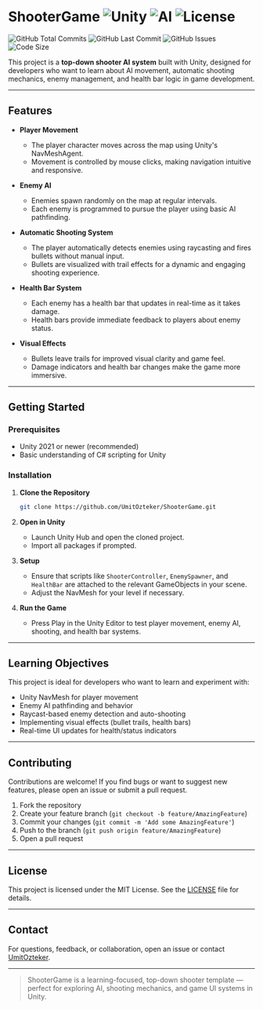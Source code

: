 # ShooterGame ![Unity](https://img.shields.io/badge/Engine-Unity-blue) ![AI](https://img.shields.io/badge/AI-Enabled-green) ![License](https://img.shields.io/github/license/UmitOzteker/ShooterGame)

 ![GitHub Total Commits](https://img.shields.io/github/commit-activity/t/UmitOzteker/Labyrinth_Game_Project) 
  ![GitHub Last Commit](https://img.shields.io/github/last-commit/UmitOzteker/Labyrinth_Game_Project) 
  ![GitHub Issues](https://img.shields.io/github/issues/UmitOzteker/Labyrinth_Game_Project) 
  ![Code Size](https://img.shields.io/github/languages/code-size/UmitOzteker/C_Projects)

This project is a **top-down shooter AI system** built with Unity, designed for developers who want to learn about AI movement, automatic shooting mechanics, enemy management, and health bar logic in game development.

---

## Features

- **Player Movement**
  - The player character moves across the map using Unity's NavMeshAgent.
  - Movement is controlled by mouse clicks, making navigation intuitive and responsive.

- **Enemy AI**
  - Enemies spawn randomly on the map at regular intervals.
  - Each enemy is programmed to pursue the player using basic AI pathfinding.

- **Automatic Shooting System**
  - The player automatically detects enemies using raycasting and fires bullets without manual input.
  - Bullets are visualized with trail effects for a dynamic and engaging shooting experience.

- **Health Bar System**
  - Each enemy has a health bar that updates in real-time as it takes damage.
  - Health bars provide immediate feedback to players about enemy status.

- **Visual Effects**
  - Bullets leave trails for improved visual clarity and game feel.
  - Damage indicators and health bar changes make the game more immersive.

---

## Getting Started

### Prerequisites

- Unity 2021 or newer (recommended)
- Basic understanding of C# scripting for Unity

### Installation

1. **Clone the Repository**
   ```sh
   git clone https://github.com/UmitOzteker/ShooterGame.git
   ```
2. **Open in Unity**
   - Launch Unity Hub and open the cloned project.
   - Import all packages if prompted.

3. **Setup**
   - Ensure that scripts like `ShooterController`, `EnemySpawner`, and `HealthBar` are attached to the relevant GameObjects in your scene.
   - Adjust the NavMesh for your level if necessary.

4. **Run the Game**
   - Press Play in the Unity Editor to test player movement, enemy AI, shooting, and health bar systems.

---

## Learning Objectives

This project is ideal for developers who want to learn and experiment with:

- Unity NavMesh for player movement
- Enemy AI pathfinding and behavior
- Raycast-based enemy detection and auto-shooting
- Implementing visual effects (bullet trails, health bars)
- Real-time UI updates for health/status indicators

---

## Contributing

Contributions are welcome! If you find bugs or want to suggest new features, please open an issue or submit a pull request.

1. Fork the repository
2. Create your feature branch (`git checkout -b feature/AmazingFeature`)
3. Commit your changes (`git commit -m 'Add some AmazingFeature'`)
4. Push to the branch (`git push origin feature/AmazingFeature`)
5. Open a pull request

---

## License

This project is licensed under the MIT License. See the [LICENSE](LICENSE) file for details.

---

## Contact

For questions, feedback, or collaboration, open an issue or contact [UmitOzteker](https://github.com/UmitOzteker).

---

> ShooterGame is a learning-focused, top-down shooter template — perfect for exploring AI, shooting mechanics, and game UI systems in Unity.
